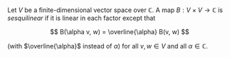 Let $V$ be a finite-dimensional vector space over $\mathbb{C}$. A map $B: V \times V \to \mathbb{C}$ is *sesquilinear* if it is linear in each factor except that

$$
B(\alpha v, w) = \overline{\alpha} B(v, w)
$$

(with $\overline{\alpha}$ instead of $\alpha$) for all $v, w \in V$ and all $\alpha \in \mathbb{C}$.
